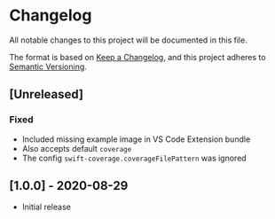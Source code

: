 # Changelog

All notable changes to this project will be documented in this file.

The format is based on [Keep a Changelog](https://keepachangelog.com/en/1.0.0/),
and this project adheres to [Semantic Versioning](https://semver.org/spec/v2.0.0.html).

## [Unreleased]

### Fixed

- Included missing example image in VS Code Extension bundle
- Also accepts default `coverage`
- The config `swift-coverage.coverageFilePattern` was ignored

## [1.0.0] - 2020-08-29

- Initial release
